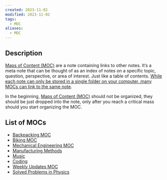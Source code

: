 ```yaml
---
created: 2023-11-02
modified: 2023-11-02
tags:
  - MOC
aliases:
  - MOC
---
```

## Description 

[Maps of Content (MOC)](Maps%20of%20Content%20(MOC).md) are a note containing links to other notes. It’s a meta note that can be thought of as an index of notes on a specific topic, question, perspective, or area of interest. Just like a table of contents. [While each note can only be stored in a single folder on your computer, many MOCs can link to the same note](https://www.dsebastien.net/2022-05-15-maps-of-content/). 

In the beginning, [Maps of Content (MOC)](Maps%20of%20Content%20(MOC).md) should not be organized, they should be just dropped into the note, only after you reach a critical mass should you start organizing the MOC.

## List of MOCs
- [Backpacking MOC](../../2AREAS/BACKPACKING/Backpacking%20MOC.md)
- [Biking MOC](../CYCLING/Biking%20MOC.md)
- [Mechanical Engineering MOC](../../2AREAS/MECHANICAL%20ENGINEERING/Mechanical%20Engineering%20MOC.md)
- [Manufacturing Methods](../../2AREAS/MECHANICAL%20ENGINEERING/Manufacturing%20Methods.md)
- [Music](../../2AREAS/MUSIC/Music.md)
- [Coding](../../2AREAS/CODING/Coding.md)
- [Weekly Updates MOC](../../../3RESOURCES/PERIODIC%20REVIEWS/WEEKLY%20UPDATES/Weekly%20Updates%20MOC.md)
- [Solved Problems in Physics](../SOLVED%20PROBLEMS%20IN%20PHYSICS/Solved%20Problems%20in%20Physics.md)